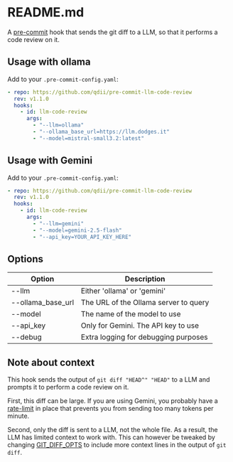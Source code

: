 # README.md

A [pre-commit](https://pre-commit.com/) hook that sends the git diff to a LLM,
so that it performs a code review on it.

## Usage with ollama

Add to your `.pre-commit-config.yaml`:

```yaml
- repo: https://github.com/qdii/pre-commit-llm-code-review
  rev: v1.1.0
  hooks:
    - id: llm-code-review
      args:
        - "--llm=ollama"
        - "--ollama_base_url=https://llm.dodges.it"
        - "--model=mistral-small3.2:latest"
```

## Usage with Gemini

Add to your `.pre-commit-config.yaml`:

```yaml
- repo: https://github.com/qdii/pre-commit-llm-code-review
  rev: v1.1.0
  hooks:
    - id: llm-code-review
      args:
        - "--llm=gemini"
        - "--model=gemini-2.5-flash"
        - "--api_key=YOUR_API_KEY_HERE"
```

## Options

| Option            | Description                           |
| ----------------- | ------------------------------------- |
| --llm             | Either 'ollama' or 'gemini'           |
| --ollama_base_url | The URL of the Ollama server to query |
| --model           | The name of the model to use          |
| --api_key         | Only for Gemini. The API key to use   |
| --debug           | Extra logging for debugging purposes  |

## Note about context

This hook sends the output of `git diff "HEAD^" "HEAD"` to a LLM
and prompts it to perform a code review on it.

First, this diff can be large. If you are using Gemini, you probably have a
[rate-limit](https://ai.google.dev/gemini-api/docs/rate-limits) in place
that prevents you from sending too many tokens per minute.

Second, only the diff is sent to a LLM, not the whole file. As a result,
the LLM has limited context to work with. This can however be tweaked
by changing [GIT_DIFF_OPTS](https://git-scm.com/book/en/v2/Git-Internals-Environment-Variables)
to include more context lines in the output of `git diff`.

